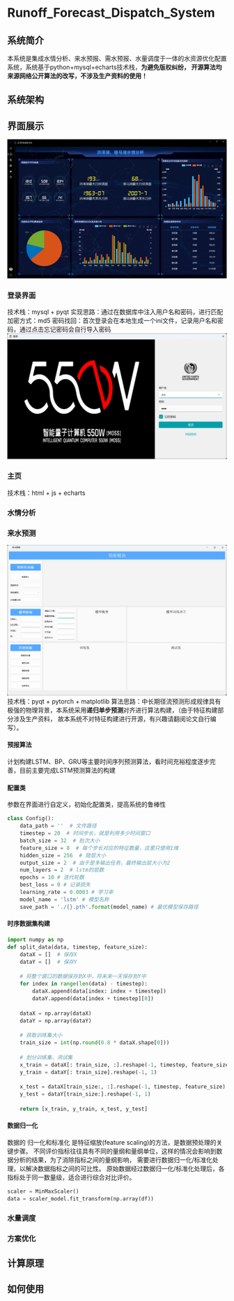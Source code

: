 # Runoff_Forecast_Dispatch_System
## 系统简介
本系统是集成水情分析、来水预报、需水预报、水量调度于一体的水资源优化配置系统，系统基于python+mysql+echarts技术栈，**为避免版权纠纷，
开源算法均来源网络公开算法的改写，不涉及生产资料的使用！**

## 系统架构

## 界面展示
![mainpage.png](mainpage.png)
### 登录界面
技术栈：mysql + pyqt
实现思路：通过在数据库中注入用户名和密码，进行匹配
加密方式：md5
密码找回：首次登录会在本地生成一个ini文件，记录用户名和密码，通过点击忘记密码会自行导入密码
![loginpage.png](loginpage.png)
### 主页
技术栈：html + js + echarts
### 水情分析



### 来水预测
![predict.png](predict.png)
技术栈：pyqt + pytorch + matplotlib
算法思路：中长期径流预测形成规律具有极强的物理背景，本系统采用**递归单步预测**对齐进行算法构建，（由于特征构建部分涉及生产资料，
故本系统不对特征构建进行开源，有兴趣请翻阅论文自行编写）。
#### 预报算法
计划构建LSTM、BP、GRU等主要时间序列预测算法，看时间充裕程度逐步完善，目前主要完成LSTM预测算法的构建

#### 配置类
参数在界面进行自定义，初始化配置类，提高系统的鲁棒性
```python 
class Config():
    data_path = ''  # 文件路径
    timestep = 20  # 时间步长，就是利用多少时间窗口
    batch_size = 32  # 批次大小
    feature_size = 8  # 每个步长对应的特征数量，这里只使用1维
    hidden_size = 256  # 隐层大小
    output_size = 2  # 由于是多输出任务，最终输出层大小为2
    num_layers = 2  # lstm的层数
    epochs = 10 # 迭代轮数
    best_loss = 0 # 记录损失
    learning_rate = 0.0003 # 学习率
    model_name = 'lstm' # 模型名称
    save_path = './{}.pth'.format(model_name) # 最优模型保存路径
```
#### 时序数据集构建
```python
import numpy as np
def split_data(data, timestep, feature_size):
    dataX = []  # 保存X
    dataY = []  # 保存Y

    # 将整个窗口的数据保存到X中，将未来一天保存到Y中
    for index in range(len(data) - timestep):
        dataX.append(data[index: index + timestep])
        dataY.append(data[index + timestep][0])

    dataX = np.array(dataX)
    dataY = np.array(dataY)

    # 获取训练集大小
    train_size = int(np.round(0.8 * dataX.shape[0]))

    # 划分训练集、测试集
    x_train = dataX[: train_size, :].reshape(-1, timestep, feature_size)
    y_train = dataY[: train_size].reshape(-1, 1)

    x_test = dataX[train_size:, :].reshape(-1, timestep, feature_size)
    y_test = dataY[train_size:].reshape(-1, 1)

    return [x_train, y_train, x_test, y_test]
```
#### 数据归一化
数据的 归一化和标准化 是特征缩放(feature scaling)的方法，是数据预处理的关键步骤。
不同评价指标往往具有不同的量纲和量纲单位，这样的情况会影响到数据分析的结果，为了消除指标之间的量纲影响，
需要进行数据归一化/标准化处理，以解决数据指标之间的可比性。 原始数据经过数据归一化/标准化处理后，各指标处于同一数量级，适合进行综合对比评价。
```python
scaler = MinMaxScaler()
data = scaler_model.fit_transform(np.array(df))
```



### 水量调度

### 方案优化

## 计算原理

## 如何使用



